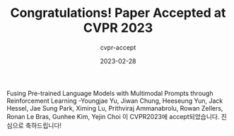 ---
layout: news-detail
title: Congratulations! Paper Accepted at CVPR 2023
subtitle: cvpr-accept
type: papers

emoji: 🎉
year: 2023
date: 2023-02-28
summary: "유영재 교수님과 정지완 박사님께서 공동으로 작성하신 논문이 CVPR2023에 accept되었습니다."
body: "

Fusing Pre-trained Language Models with Multimodal Prompts through Reinforcement Learning
-Youngjae Yu, Jiwan Chung, Heeseung Yun, Jack Hessel, Jae Sung Park, Ximing Lu, Prithviraj Ammanabrolu, Rowan Zellers, Ronan Le Bras, Gunhee Kim, Yejin Choi
이 CVPR2023에 accept되었습니다. 진심으로 축하드립니다!

  "
excerpt: >
categories: news papers
---